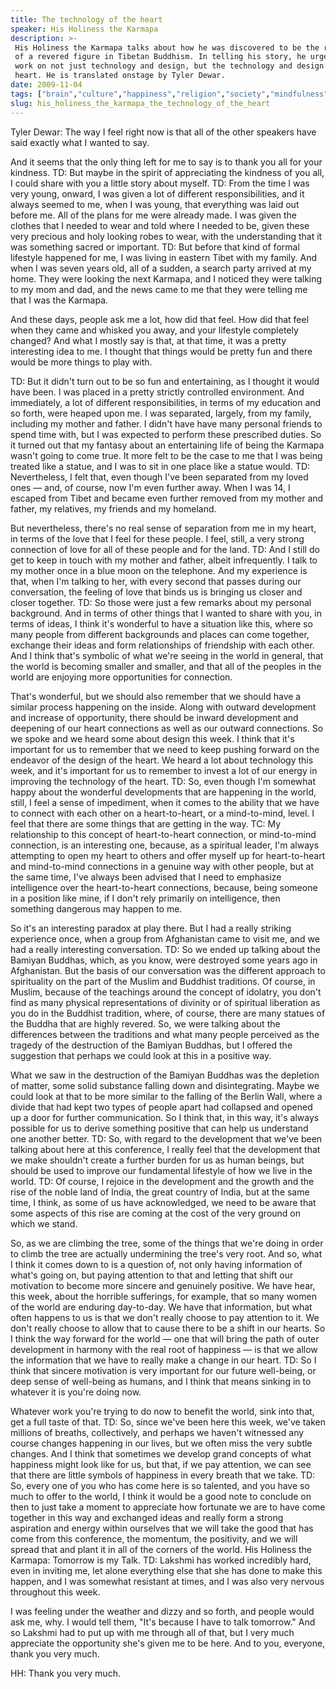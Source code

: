 ```yaml
---
title: The technology of the heart
speaker: His Holiness the Karmapa
description: >-
 His Holiness the Karmapa talks about how he was discovered to be the reincarnation
 of a revered figure in Tibetan Buddhism. In telling his story, he urges us to
 work on not just technology and design, but the technology and design of the
 heart. He is translated onstage by Tyler Dewar.
date: 2009-11-04
tags: ["brain","culture","happiness","religion","society","mindfulness"]
slug: his_holiness_the_karmapa_the_technology_of_the_heart
---
```


Tyler Dewar: The way I feel right now is that all of the other speakers have said exactly
what I wanted to say. 

And it seems that the only thing left for me to say is to thank you all for your
kindness. TD: But maybe in the spirit of appreciating the kindness of you all, I could
share with you a little story about myself. TD: From the time I was very young, onward, I
was given a lot of different responsibilities, and it always seemed to me, when I was
young, that everything was laid out before me. All of the plans for me were already made.
I was given the clothes that I needed to wear and told where I needed to be, given these
very precious and holy looking robes to wear, with the understanding that it was something
sacred or important. TD: But before that kind of formal lifestyle happened for me, I was
living in eastern Tibet with my family. And when I was seven years old, all of a sudden, a
search party arrived at my home. They were looking the next Karmapa, and I noticed they
were talking to my mom and dad, and the news came to me that they were telling me that I
was the Karmapa.

And these days, people ask me a lot, how did that feel. How did that feel when they came
and whisked you away, and your lifestyle completely changed? And what I mostly say is
that, at that time, it was a pretty interesting idea to me. I thought that things would be
pretty fun and there would be more things to play with.

TD: But it didn't turn out to be so fun and entertaining, as I thought it would have been.
I was placed in a pretty strictly controlled environment. And immediately, a lot of
different responsibilities, in terms of my education and so forth, were heaped upon me. I
was separated, largely, from my family, including my mother and father. I didn't have have
many personal friends to spend time with, but I was expected to perform these prescribed
duties. So it turned out that my fantasy about an entertaining life of being the Karmapa
wasn't going to come true. It more felt to be the case to me that I was being treated like
a statue, and I was to sit in one place like a statue would. TD: Nevertheless, I felt that,
even though I've been separated from my loved ones — and, of course, now I'm even further
away. When I was 14, I escaped from Tibet and became even further removed from my mother
and father, my relatives, my friends and my homeland.

But nevertheless, there's no real sense of separation from me in my heart, in terms of the
love that I feel for these people. I feel, still, a very strong connection of love for all
of these people and for the land. TD: And I still do get to keep in touch with my mother
and father, albeit infrequently. I talk to my mother once in a blue moon on the telephone.
And my experience is that, when I'm talking to her, with every second that passes during
our conversation, the feeling of love that binds us is bringing us closer and closer
together. TD: So those were just a few remarks about my personal background. And in terms
of other things that I wanted to share with you, in terms of ideas, I think it's wonderful
to have a situation like this, where so many people from different backgrounds and places
can come together, exchange their ideas and form relationships of friendship with each
other. And I think that's symbolic of what we're seeing in the world in general, that the
world is becoming smaller and smaller, and that all of the peoples in the world are
enjoying more opportunities for connection.

That's wonderful, but we should also remember that we should have a similar process
happening on the inside. Along with outward development and increase of opportunity, there
should be inward development and deepening of our heart connections as well as our outward
connections. So we spoke and we heard some about design this week. I think that it's
important for us to remember that we need to keep pushing forward on the endeavor of the
design of the heart. We heard a lot about technology this week, and it's important for us
to remember to invest a lot of our energy in improving the technology of the heart. TD: So,
even though I'm somewhat happy about the wonderful developments that are happening in the
world, still, I feel a sense of impediment, when it comes to the ability that we have to
connect with each other on a heart-to-heart, or a mind-to-mind, level. I feel that there
are some things that are getting in the way. TC: My relationship to this concept of
heart-to-heart connection, or mind-to-mind connection, is an interesting one, because, as
a spiritual leader, I'm always attempting to open my heart to others and offer myself up
for heart-to-heart and mind-to-mind connections in a genuine way with other people, but at
the same time, I've always been advised that I need to emphasize intelligence over the
heart-to-heart connections, because, being someone in a position like mine, if I don't
rely primarily on intelligence, then something dangerous may happen to
me.

So it's an interesting paradox at play there. But I had a really striking experience once,
when a group from Afghanistan came to visit me, and we had a really interesting
conversation. TD: So we ended up talking about the Bamiyan Buddhas, which, as you know,
were destroyed some years ago in Afghanistan. But the basis of our conversation was the
different approach to spirituality on the part of the Muslim and Buddhist traditions. Of
course, in Muslim, because of the teachings around the concept of idolatry, you don't find
as many physical representations of divinity or of spiritual liberation as you do in the
Buddhist tradition, where, of course, there are many statues of the Buddha that are highly
revered. So, we were talking about the differences between the traditions and what many
people perceived as the tragedy of the destruction of the Bamiyan Buddhas, but I offered
the suggestion that perhaps we could look at this in a positive way.

What we saw in the destruction of the Bamiyan Buddhas was the depletion of matter, some
solid substance falling down and disintegrating. Maybe we could look at that to be more
similar to the falling of the Berlin Wall, where a divide that had kept two types of
people apart had collapsed and opened up a door for further communication. So I think
that, in this way, it's always possible for us to derive something positive that can help
us understand one another better. TD: So, with regard to the development that we've been
talking about here at this conference, I really feel that the development that we make
shouldn't create a further burden for us as human beings, but should be used to improve
our fundamental lifestyle of how we live in the world. TD: Of course, I rejoice in the
development and the growth and the rise of the noble land of India, the great country of
India, but at the same time, I think, as some of us have acknowledged, we need to be aware
that some aspects of this rise are coming at the cost of the very ground on which we
stand.

So, as we are climbing the tree, some of the things that we're doing in order to climb the
tree are actually undermining the tree's very root. And so, what I think it comes down to
is a question of, not only having information of what's going on, but paying attention to
that and letting that shift our motivation to become more sincere and genuinely positive.
We have hear, this week, about the horrible sufferings, for example, that so many women of
the world are enduring day-to-day. We have that information, but what often happens to us
is that we don't really choose to pay attention to it. We don't really choose to allow
that to cause there to be a shift in our hearts. So I think the way forward for the world
— one that will bring the path of outer development in harmony with the real root of
happiness — is that we allow the information that we have to really make a change in our
heart. TD: So I think that sincere motivation is very important for our future well-being,
or deep sense of well-being as humans, and I think that means sinking in to whatever it is
you're doing now.

Whatever work you're trying to do now to benefit the world, sink into that, get a full
taste of that. TD: So, since we've been here this week, we've taken millions of breaths,
collectively, and perhaps we haven't witnessed any course changes happening in our lives,
but we often miss the very subtle changes. And I think that sometimes we develop grand
concepts of what happiness might look like for us, but that, if we pay attention, we can
see that there are little symbols of happiness in every breath that we take. TD: So, every
one of you who has come here is so talented, and you have so much to offer to the world, I
think it would be a good note to conclude on then to just take a moment to appreciate how
fortunate we are to have come together in this way and exchanged ideas and really form a
strong aspiration and energy within ourselves that we will take the good that has come
from this conference, the momentum, the positivity, and we will spread that and plant it
in all of the corners of the world. His Holiness the Karmapa: Tomorrow is my Talk. TD:
Lakshmi has worked incredibly hard, even in inviting me, let alone everything else that
she has done to make this happen, and I was somewhat resistant at times, and I was also
very nervous throughout this week.

I was feeling under the weather and dizzy and so forth, and people would ask me, why. I
would tell them, "It's because I have to talk tomorrow." And so Lakshmi had to put up with
me through all of that, but I very much appreciate the opportunity she's given me to be
here. And to you, everyone, thank you very much.

HH: Thank you very much.

<!--
ad_duration=3.33
event="TEDIndia 2009"
external_start_time=0
intro_duration=11.82
is_subtitle_required="False"
is_talk_featured="True"
language="en"
language_swap="False"
native_language="en"
number_of_related_talks=6
number_of_speakers=1
number_of_subtitled_videos=29
number_of_tags=6
number_of_talk_download_languages=29
number_of_talk_more_resources=0
number_of_talk_recommendations=0
number_of_talks_take_actions=0
post_ad_duration=0.83
published_timestamp="2010-09-01 08:48:00"
recording_date="2009-11-04"
speaker_description="Spiritual leader"
speaker_is_published=1
speaker_name="His Holiness the Karmapa"
talk_name="The technology of the heart"
talks_tags=["brain","culture","happiness","religion","society","mindfulness"]
url_photo_speaker="https://pe.tedcdn.com/images/ted/195249_254x191.jpg"
url_photo_talk="https://pe.tedcdn.com/images/ted/195248_800x600.jpg"
url_webpage="https://www.ted.com/talks/his_holiness_the_karmapa_the_technology_of_the_heart"
video_type_name="TED Stage Talk"
-->